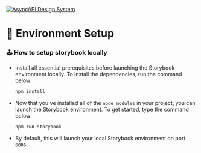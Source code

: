 [![AsyncAPI Design System](../../assets/github-repobanner-atom.png)](https://www.asyncapi.com)

# :deciduous_tree: Environment Setup

### :joystick: How to setup storybook locally

- Install all essential prerequisites before launching the Storybook environment locally. To install the dependencies, run the command below:

  ```cmd
  npm install
  ```

- Now that you've installed all of the `node modules` in your project, you can launch the Storybook environment. To get started, type the command below:

  ```cmd
  npm run storybook
  ```

- By default, this will launch your local Storybook environment on port `6006`.
